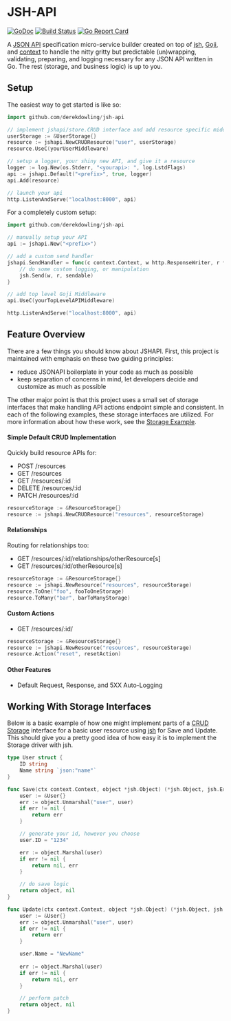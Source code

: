 # JSH-API

[![GoDoc](https://godoc.org/github.com/derekdowling/go-json-spec-handler?status.png)](https://godoc.org/github.com/derekdowling/jsh-api)
[![Build Status](https://travis-ci.org/derekdowling/jsh-api.svg?branch=master)](https://travis-ci.org/derekdowling/jsh-api)
[![Go Report Card](http://goreportcard.com/badge/manyminds/api2go)](http://goreportcard.com/report/derekdowling/jsh-api)

A [JSON API](http://jsonapi.org) specification micro-service builder created on top of
[jsh](http://github.com/derekdowling/go-json-spec-handler), [Goji](http://goji.io), and [context](https://godoc.org/golang.org/x/net/context) to handle the nitty gritty but predictable (un)wrapping, validating, preparing, and logging necessary for any JSON API written in Go. The rest (storage, and business logic) is up to you.

## Setup

The easiest way to get started is like so:

```go
import github.com/derekdowling/jsh-api

// implement jshapi/store.CRUD interface and add resource specific middleware via Goji
userStorage := &UserStorage{}
resource := jshapi.NewCRUDResource("user", userStorage)
resource.UseC(yourUserMiddleware)

// setup a logger, your shiny new API, and give it a resource
logger := log.New(os.Stderr, "<yourapi>: ", log.LstdFlags)
api := jshapi.Default("<prefix>", true, logger)
api.Add(resource)

// launch your api
http.ListenAndServe("localhost:8000", api)
```

For a completely custom setup:

```go
import github.com/derekdowling/jsh-api

// manually setup your API
api := jshapi.New("<prefix>")

// add a custom send handler
jshapi.SendHandler = func(c context.Context, w http.ResponseWriter, r *http.Request, sendable jsh.Sendable) {
    // do some custom logging, or manipulation
    jsh.Send(w, r, sendable)
}

// add top level Goji Middleware
api.UseC(yourTopLevelAPIMiddleware)

http.ListenAndServe("localhost:8000", api)
```

## Feature Overview

There are a few things you should know about JSHAPI. First, this project is maintained with emphasis on these two guiding principles:

* reduce JSONAPI boilerplate in your code as much as possible
* keep separation of concerns in mind, let developers decide and customize as much as possible

The other major point is that this project uses a small set of storage interfaces that make handling API actions endpoint simple and consistent. In each of the following examples, these storage interfaces are utilized. For more information about how these work, see the [Storage Example](#storage-driver-example). 

#### Simple Default CRUD Implementation

Quickly build resource APIs for:

* POST /resources
* GET /resources
* GET /resources/:id
* DELETE /resources/:id
* PATCH /resources/:id

```go
resourceStorage := &ResourceStorage{}
resource := jshapi.NewCRUDResource("resources", resourceStorage)
```

#### Relationships

Routing for relationships too:

* GET /resources/:id/relationships/otherResource[s]
* GET /resources/:id/otherResource[s]

```go
resourceStorage := &ResourceStorage{}
resource := jshapi.NewResource("resources", resourceStorage)
resource.ToOne("foo", fooToOneStorage)
resource.ToMany("bar", barToManyStorage)
```

#### Custom Actions

* GET /resources/:id/<action>

```go
resourceStorage := &ResourceStorage{}
resource := jshapi.NewResource("resources", resourceStorage)
resource.Action("reset", resetAction)
```

#### Other Features

* Default Request, Response, and 5XX Auto-Logging

## Working With Storage Interfaces

Below is a basic example of how one might implement parts of a [CRUD Storage](https://godoc.org/github.com/derekdowling/jsh-api/store#CRUD)
interface for a basic user resource using [jsh](https://godoc.org/github.com/derekdowling/go-json-spec-handler)
for Save and Update. This should give you a pretty good idea of how easy it is to
implement the Storage driver with jsh.

```go
type User struct {
    ID string
    Name string `json:"name"`
}

func Save(ctx context.Context, object *jsh.Object) (*jsh.Object, jsh.ErrorType) {
    user := &User{}
    err := object.Unmarshal("user", user)
    if err != nil {
        return err
    }

    // generate your id, however you choose
    user.ID = "1234"

    err := object.Marshal(user)
    if err != nil {
        return nil, err
    }

    // do save logic
    return object, nil
}

func Update(ctx context.Context, object *jsh.Object) (*jsh.Object, jsh.ErrorType) {
    user := &User{}
    err := object.Unmarshal("user", user)
    if err != nil {
        return err
    }

    user.Name = "NewName"
    
    err := object.Marshal(user)
    if err != nil {
        return nil, err
    }

    // perform patch
    return object, nil
}
```
